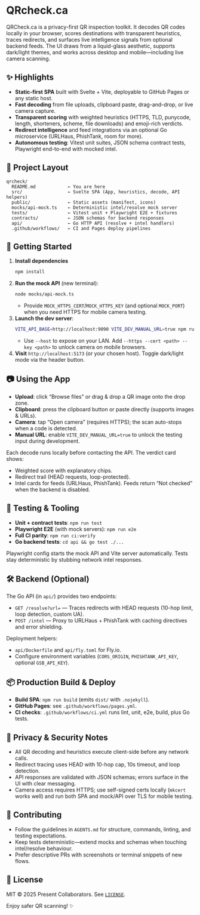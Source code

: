 # QRcheck.ca

QRCheck.ca is a privacy-first QR inspection toolkit. It decodes QR codes locally in your browser, scores destinations with transparent heuristics, traces redirects, and surfaces live intelligence signals from optional backend feeds. The UI draws from a liquid-glass aesthetic, supports dark/light themes, and works across desktop and mobile—including live camera scanning.

## ✨ Highlights
- **Static-first SPA** built with Svelte + Vite, deployable to GitHub Pages or any static host.
- **Fast decoding** from file uploads, clipboard paste, drag-and-drop, or live camera capture.
- **Transparent scoring** with weighted heuristics (HTTPS, TLD, punycode, length, shorteners, scheme, file downloads) and emoji-rich verdicts.
- **Redirect intelligence** and feed integrations via an optional Go microservice (URLHaus, PhishTank, room for more).
- **Autonomous testing**: Vitest unit suites, JSON schema contract tests, Playwright end-to-end with mocked intel.

## 🧱 Project Layout
```
qrcheck/
  README.md            ← You are here
  src/                 ← Svelte SPA (App, heuristics, decode, API helpers)
  public/              ← Static assets (manifest, icons)
  mocks/api-mock.ts    ← Deterministic intel/resolve mock server
  tests/               ← Vitest unit + Playwright E2E + fixtures
  contracts/           ← JSON schemas for backend responses
  api/                 ← Go HTTP API (resolve + intel handlers)
  .github/workflows/   ← CI and Pages deploy pipelines
```

## 🚀 Getting Started
1. **Install dependencies**
   ```bash
   npm install
   ```
2. **Run the mock API** (new terminal):
   ```bash
   node mocks/api-mock.ts
   ```
   - Provide `MOCK_HTTPS_CERT`/`MOCK_HTTPS_KEY` (and optional `MOCK_PORT`) when you need HTTPS for mobile camera testing.
3. **Launch the dev server**:
   ```bash
   VITE_API_BASE=http://localhost:9090 VITE_DEV_MANUAL_URL=true npm run dev
   ```
   - Use `--host` to expose on your LAN. Add `--https --cert <path> --key <path>` to unlock camera on mobile browsers.
4. **Visit** `http://localhost:5173` (or your chosen host). Toggle dark/light mode via the header button.

## 📷 Using the App
- **Upload**: click “Browse files” or drag & drop a QR image onto the drop zone.
- **Clipboard**: press the clipboard button or paste directly (supports images & URLs).
- **Camera**: tap “Open camera” (requires HTTPS); the scan auto-stops when a code is detected.
- **Manual URL**: enable `VITE_DEV_MANUAL_URL=true` to unlock the testing input during development.

Each decode runs locally before contacting the API. The verdict card shows:
- Weighted score with explanatory chips.
- Redirect trail (HEAD requests, loop-protected).
- Intel cards for feeds (URLHaus, PhishTank). Feeds return “Not checked” when the backend is disabled.

## 🧪 Testing & Tooling
- **Unit + contract tests**: `npm run test`
- **Playwright E2E** (with mock servers): `npm run e2e`
- **Full CI parity**: `npm run ci:verify`
- **Go backend tests**: `cd api && go test ./...`

Playwright config starts the mock API and Vite server automatically. Tests stay deterministic by stubbing network intel responses.

## 🛠 Backend (Optional)
The Go API (in `api/`) provides two endpoints:
- `GET /resolve?url=` — Traces redirects with HEAD requests (10-hop limit, loop detection, custom UA).
- `POST /intel` — Proxy to URLHaus + PhishTank with caching directives and error shielding.

Deployment helpers:
- `api/Dockerfile` and `api/fly.toml` for Fly.io.
- Configure environment variables (`CORS_ORIGIN`, `PHISHTANK_API_KEY`, optional `GSB_API_KEY`).

## 📦 Production Build & Deploy
- **Build SPA**: `npm run build` (emits `dist/` with `.nojekyll`).
- **GitHub Pages**: see `.github/workflows/pages.yml`.
- **CI checks**: `.github/workflows/ci.yml` runs lint, unit, e2e, build, plus Go tests.

## 🔐 Privacy & Security Notes
- All QR decoding and heuristics execute client-side before any network calls.
- Redirect tracing uses HEAD with 10-hop cap, 10s timeout, and loop detection.
- API responses are validated with JSON schemas; errors surface in the UI with clear messaging.
- Camera access requires HTTPS; use self-signed certs locally (`mkcert` works well) and run both SPA and mock/API over TLS for mobile testing.

## 🤝 Contributing
- Follow the guidelines in `AGENTS.md` for structure, commands, linting, and testing expectations.
- Keep tests deterministic—extend mocks and schemas when touching intel/resolve behaviour.
- Prefer descriptive PRs with screenshots or terminal snippets of new flows.

## 📄 License
MIT © 2025 Present Collaborators. See [`LICENSE`](./LICENSE).

Enjoy safer QR scanning! ✨
